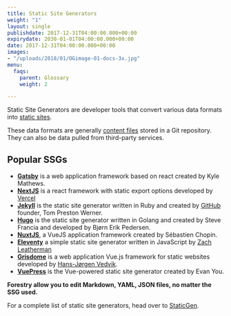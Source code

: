 ```yaml
---
title: Static Site Generators
weight: "1"
layout: single
publishdate: 2017-12-31T04:00:00.000+00:00
expirydate: 2030-01-01T04:00:00.000+00:00
date: 2017-12-31T04:00:00.000+00:00
images:
- "/uploads/2018/01/OGimage-01-docs-3x.jpg"
menu:
  faqs:
    parent: Glossary
    weight: 2

---
```

Static Site Generators are developer tools that convert various data formats into [static sites](/docs/faqs/glossary/static-sites).

These data formats are generally [content files](/docs/faqs/glossary/content-files/) stored in a Git repository. They can also be data pulled from third-party services.

## Popular SSGs

* [**Gatsby**](https://www.gatsbyjs.org/) is a web application framework based on react created by Kyle Mathews.
* [**NextJS**](https://nextjs.org/) is a react framework with static export options developed by [Vercel](https://vercel.com/)
* [**Jekyll**](https://jekyllrb.com) is the static site generator written in Ruby and created by [GitHub](https://github.com) founder, Tom Preston Werner.
* [**Hugo**](https://gohugo.io) is the static site generator written in Golang and created by Steve Francia and developed by Bjørn Erik Pedersen.
* [**NuxtJS**](https://nuxtjs.org/), a VueJS application framework created by Sébastien Chopin.
* [**Eleventy**](https://www.11ty.io/) a simple static site generator written in JavaScript by [Zach Leatherman](https://www.zachleat.com/)
* [**Grisdome**](https://gridsome.org/) is a web application Vue.js framework for static websites developed by [Hans-Jørgen Vedvik](https://github.com/hjvedvik).
* [**VuePress**](https://vuepress.vuejs.org/ "VuePress") is the Vue-powered static site generator created by Evan You.

**Forestry allow you to edit Markdown, YAML, JSON files, no matter the SSG used.**

For a complete list of static site generators, head over to [StaticGen](https://www.staticgen.com/).
